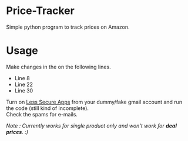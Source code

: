 # Price-Tracker
Simple python program to track prices on Amazon.

# Usage
Make changes in the on the following lines.
- Line 8
- Line 22
- Line 30

Turn on [Less Secure Apps](https://myaccount.google.com/lesssecureapps) from your dummy/fake gmail account and run the code (still kind of incomplete).\
Check the spams for e-mails.

*Note : Currently works for single product only and won't work for **deal prices**. :)* 
